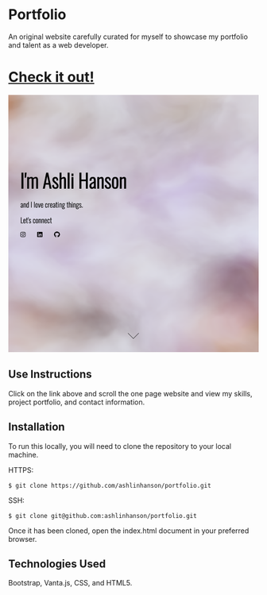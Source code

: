 # Portfolio
An original website carefully curated for myself to showcase my portfolio and talent as a web developer.

# [Check it out!](https://ashlinhanson.github.io/portfolio/)
![Landing](assets/Media/readme-shots/landing.png)

## Use Instructions 
Click on the link above and scroll the one page website and view my skills, project portfolio, and contact information.

## Installation
To run this locally, you will need to clone the repository to your local machine.

HTTPS:
````
$ git clone https://github.com/ashlinhanson/portfolio.git
````
SSH:
````
$ git clone git@github.com:ashlinhanson/portfolio.git
````
Once it has been cloned, open the index.html document in your preferred browser.

## Technologies Used
Bootstrap, Vanta.js, CSS, and HTML5.

